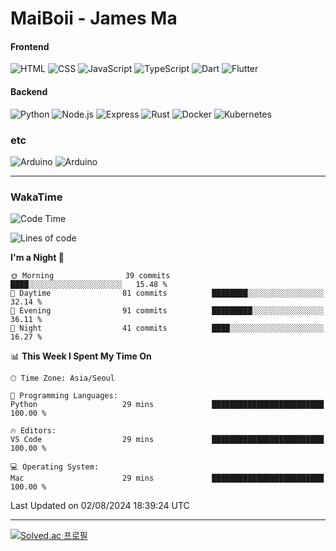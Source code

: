 # MaiBoii - James Ma

#### Frontend
![HTML](https://img.shields.io/badge/-HTML-E34F26?style=flat-square&logo=html5&logoColor=white)
![CSS](https://img.shields.io/badge/-CSS-1572B6?style=flat-square&logo=css3)
![JavaScript](https://img.shields.io/badge/-JavaScript-F7DF1E?style=flat-square&logo=javascript&logoColor=black)
![TypeScript](https://img.shields.io/badge/-TypeScript-02569B?style=flat-square&logo=typescript&logoColor=white)
![Dart](https://img.shields.io/badge/-Dart-0175C2?style=flat-square&logo=dart)
![Flutter](https://img.shields.io/badge/-Flutter-02569B?style=flat-square&logo=flutter)


#### Backend
![Python](https://img.shields.io/badge/-Python-3776AB?style=flat-square&logo=python&logoColor=white)
![Node.js](https://img.shields.io/badge/-Node.js-339933?style=flat-square&logo=node.js&logoColor=white)
![Express](https://img.shields.io/badge/-Express-339933?style=flat-square&logo=express&logoColor=white)
![Rust](https://img.shields.io/badge/-Rust-000000?style=flat-square&logo=rust&logoColor=white)
![Docker](https://img.shields.io/badge/-Docker-2496ED?style=flat-square&logo=docker&logoColor=white)
![Kubernetes](https://img.shields.io/badge/-Kubernetes-326CE5?style=flat-square&logo=kubernetes&logoColor=white)


### etc
![Arduino](https://img.shields.io/badge/-Arduino-00878F?style=flat-square&logo=arduino&logoColor=white)
![Arduino](https://img.shields.io/badge/-Bevy-232326?style=flat-square&logo=bevy&logoColor=white)

---
### WakaTime
<!--START_SECTION:waka-->
![Code Time](http://img.shields.io/badge/Code%20Time-874%20hrs%204%20mins-blue)

![Lines of code](https://img.shields.io/badge/From%20Hello%20World%20I%27ve%20Written-1.3%20million%20lines%20of%20code-blue)

**I'm a Night 🦉** 

```text
🌞 Morning                39 commits          ████░░░░░░░░░░░░░░░░░░░░░   15.48 % 
🌆 Daytime                81 commits          ████████░░░░░░░░░░░░░░░░░   32.14 % 
🌃 Evening                91 commits          █████████░░░░░░░░░░░░░░░░   36.11 % 
🌙 Night                  41 commits          ████░░░░░░░░░░░░░░░░░░░░░   16.27 % 
```


📊 **This Week I Spent My Time On** 

```text
🕑︎ Time Zone: Asia/Seoul

💬 Programming Languages: 
Python                   29 mins             █████████████████████████   100.00 % 

🔥 Editors: 
VS Code                  29 mins             █████████████████████████   100.00 % 

💻 Operating System: 
Mac                      29 mins             █████████████████████████   100.00 % 
```


 Last Updated on 02/08/2024 18:39:24 UTC
<!--END_SECTION:waka-->
---
[![Solved.ac
프로필](http://mazassumnida.wtf/api/v2/generate_badge?boj=msu2020)](https://solved.ac/msu2020)
